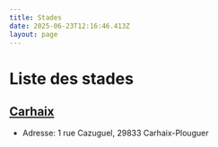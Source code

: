 ```yaml
---
title: Stades
date: 2025-06-23T12:16:46.413Z
layout: page
---
```


# Liste des stades


## [Carhaix](/stades/Carhaix/)
- Adresse: 1 rue Cazuguel, 29833 Carhaix-Plouguer


